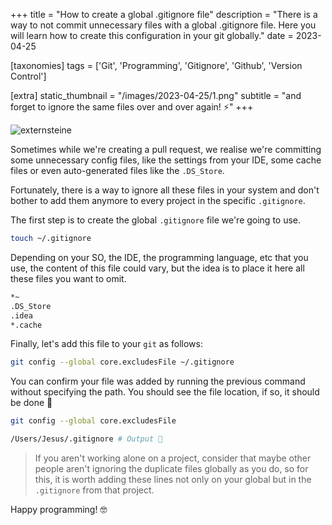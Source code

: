 +++
title = "How to create a global .gitignore file"
description = "There is a way to not commit unnecessary files with a global .gitignore file. Here you will learn how to create this configuration in your git globally."
date = 2023-04-25

[taxonomies]
tags = ['Git', 'Programming', 'Gitignore', 'Github', 'Version Control']

[extra]
static_thumbnail = "/images/2023-04-25/1.png"
subtitle = "and forget to ignore the same files over and over again! ⚡️"
+++

![externsteine](/images/2023-04-25/1.png)

<!-- more -->

Sometimes while we're creating a pull request, we realise we're committing some unnecessary config files, like the
settings from your IDE, some cache files or even auto-generated files like the `.DS_Store`.

Fortunately, there is a way to ignore all these files in your system and don't bother to add them anymore to every
project in the specific `.gitignore`.

The first step is to create the global `.gitignore` file we're going to use.

```bash
touch ~/.gitignore
```

Depending on your SO, the IDE, the programming language, etc that you use, the content of this file could vary, but the
idea is to place it here all these files you want to omit.

```bash
*~
.DS_Store
.idea
*.cache
```

Finally, let's add this file to your `git` as follows:

```bash
git config --global core.excludesFile ~/.gitignore
```

You can confirm your file was added by running the previous command without specifying the path.
You should see the file location, if so, it should be done 🐙

```bash
git config --global core.excludesFile

/Users/Jesus/.gitignore # Output 👀
```

> If you aren't working alone on a project, consider that maybe other people aren't ignoring the duplicate files
> globally as you do, so for this, it is worth adding these lines not only on your global but in the `.gitignore` from
> that project.

Happy programming! 🤓
